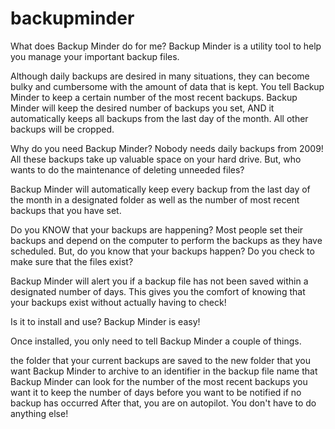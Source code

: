 backupminder
============

What does Backup Minder do for me?
Backup Minder is a utility tool to help you manage your important backup files.

Although daily backups are desired in many situations, they can become bulky and cumbersome with the amount of data that is kept. You tell Backup Minder to keep a certain number of the most recent backups. Backup Minder will keep the desired number of backups you set, AND it automatically keeps all backups from the last day of the month. All other backups will be cropped.

Why do you need Backup Minder?
Nobody needs daily backups from 2009! All these backups take up valuable space on your hard drive. But, who wants to do the maintenance of deleting unneeded files?

Backup Minder will automatically keep every backup from the last day of the month in a designated folder as well as the number of most recent backups that you have set.

Do you KNOW that your backups are happening?
Most people set their backups and depend on the computer to perform the backups as they have scheduled. But, do you know that your backups happen? Do you check to make sure that the files exist?

Backup Minder will alert you if a backup file has not been saved within a designated number of days. This gives you the comfort of knowing that your backups exist without actually having to check!

Is it to install and use?
Backup Minder is easy!

Once installed, you only need to tell Backup Minder a couple of things.

the folder that your current backups are saved to
the new folder that you want Backup Minder to archive to
an identifier in the backup file name that Backup Minder can look for
the number of the most recent backups you want it to keep
the number of days before you want to be notified if no backup has occurred
After that, you are on autopilot. You don't have to do anything else!